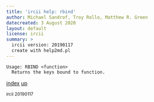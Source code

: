 ```yaml
---
title: 'ircii help: rbind'
author: Michael Sandrof, Troy Rollo, Matthew R. Green
datecreated: 3 August 2020
layout: default
license: ircii
summary: >
  ircii version: 20190117
  create with help2md.pl
---
```

```
Usage: RBIND <function>
  Returns the keys bound to function.
```

[index](index.html)
[up](..)

<small> ircii 20190117 </small>
